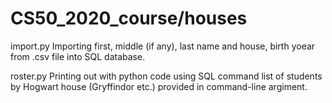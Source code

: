 # CS50_2020_course/houses

import.py
Importing first, middle (if any), last name and house, birth yoear from .csv file into SQL database.

roster.py
Printing out with python code using SQL command list of students by Hogwart house (Gryffindor etc.) provided in command-line argiment.
